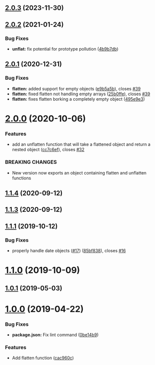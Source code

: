 ## [2.0.3](https://github.com/jessie-codes/safe-flat/compare/2.0.2...2.0.3) (2023-11-30)



## [2.0.2](https://github.com/jessie-codes/safe-flat/compare/2.0.1...2.0.2) (2021-01-24)


### Bug Fixes

* **unflat:** fix potential for prototype pollution ([4b9b7db](https://github.com/jessie-codes/safe-flat/commit/4b9b7db976bba8c968354f4315f5f9c219b7cbf3))



## [2.0.1](https://github.com/jessie-codes/safe-flat/compare/2.0.0...2.0.1) (2020-12-31)


### Bug Fixes

* **flatten:** added support for empty objects ([e9b5a5b](https://github.com/jessie-codes/safe-flat/commit/e9b5a5b0eca247a1cec01b9280393f7f6eff2e1f)), closes [#39](https://github.com/jessie-codes/safe-flat/issues/39)
* **flatten:** fixed flatten not handling empty arrays ([25b0ffe](https://github.com/jessie-codes/safe-flat/commit/25b0ffeb7cf7c0d344e103af8f40cae06be67d59)), closes [#39](https://github.com/jessie-codes/safe-flat/issues/39)
* **flatten:** fixes flatten borking a completely empty object ([495e9e3](https://github.com/jessie-codes/safe-flat/commit/495e9e3f80b402cfdff8ded7d7b1c2ba22b6e5e4))



# [2.0.0](https://github.com/jessie-codes/safe-flat/compare/1.1.4...2.0.0) (2020-10-06)


### Features

* add an unflatten function that will take a flattened object and return a nested object ([cc7c6ef](https://github.com/jessie-codes/safe-flat/commit/cc7c6efe7062bddefcaa987c18d5ebd159b090fa)), closes [#32](https://github.com/jessie-codes/safe-flat/issues/32)


### BREAKING CHANGES

* New version now exports an object containing flatten and unflatten functions



## [1.1.4](https://github.com/jessie-codes/safe-flat/compare/1.1.3...1.1.4) (2020-09-12)



## [1.1.3](https://github.com/jessie-codes/safe-flat/compare/v1.1.1...1.1.3) (2020-09-12)



## [1.1.1](https://github.com/jessie-codes/safe-flat/compare/1.1.0...v1.1.1) (2019-10-12)


### Bug Fixes

* properly handle date objects ([#17](https://github.com/jessie-codes/safe-flat/issues/17)) ([85bf838](https://github.com/jessie-codes/safe-flat/commit/85bf838e97eeead6bd4d32090343a57b92cd8fca)), closes [#16](https://github.com/jessie-codes/safe-flat/issues/16)



# [1.1.0](https://github.com/jessie-codes/safe-flat/compare/v1.0.1...1.1.0) (2019-10-09)



## [1.0.1](https://github.com/jessie-codes/safe-flat/compare/v1.0.0...v1.0.1) (2019-05-03)



# [1.0.0](https://github.com/jessie-codes/safe-flat/compare/cac960c7f5ef0b4bdfcd644a8c7c37bed6f64564...v1.0.0) (2019-04-22)


### Bug Fixes

* **package.json:** Fix lint command ([0be14b9](https://github.com/jessie-codes/safe-flat/commit/0be14b9b84127eebbf2d65a3b386622cabbb9830))


### Features

* Add flatten function ([cac960c](https://github.com/jessie-codes/safe-flat/commit/cac960c7f5ef0b4bdfcd644a8c7c37bed6f64564))



